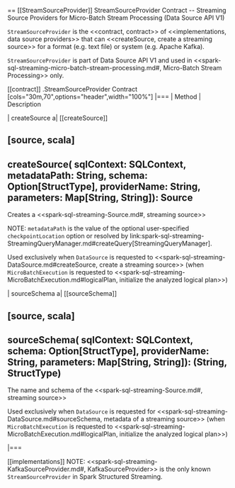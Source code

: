 == [[StreamSourceProvider]] StreamSourceProvider Contract -- Streaming Source Providers for Micro-Batch Stream Processing (Data Source API V1)

`StreamSourceProvider` is the <<contract, contract>> of <<implementations, data source providers>> that can <<createSource, create a streaming source>> for a format (e.g. text file) or system (e.g. Apache Kafka).

`StreamSourceProvider` is part of Data Source API V1 and used in <<spark-sql-streaming-micro-batch-stream-processing.md#, Micro-Batch Stream Processing>> only.

[[contract]]
.StreamSourceProvider Contract
[cols="30m,70",options="header",width="100%"]
|===
| Method
| Description

| createSource
a| [[createSource]]

[source, scala]
----
createSource(
  sqlContext: SQLContext,
  metadataPath: String,
  schema: Option[StructType],
  providerName: String,
  parameters: Map[String, String]): Source
----

Creates a <<spark-sql-streaming-Source.md#, streaming source>>

NOTE: `metadataPath` is the value of the optional user-specified `checkpointLocation` option or resolved by link:spark-sql-streaming-StreamingQueryManager.md#createQuery[StreamingQueryManager].

Used exclusively when `DataSource` is requested to <<spark-sql-streaming-DataSource.md#createSource, create a streaming source>> (when `MicroBatchExecution` is requested to <<spark-sql-streaming-MicroBatchExecution.md#logicalPlan, initialize the analyzed logical plan>>)

| sourceSchema
a| [[sourceSchema]]

[source, scala]
----
sourceSchema(
  sqlContext: SQLContext,
  schema: Option[StructType],
  providerName: String,
  parameters: Map[String, String]): (String, StructType)
----

The name and schema of the <<spark-sql-streaming-Source.md#, streaming source>>

Used exclusively when `DataSource` is requested for <<spark-sql-streaming-DataSource.md#sourceSchema, metadata of a streaming source>> (when `MicroBatchExecution` is requested to <<spark-sql-streaming-MicroBatchExecution.md#logicalPlan, initialize the analyzed logical plan>>)

|===

[[implementations]]
NOTE: <<spark-sql-streaming-KafkaSourceProvider.md#, KafkaSourceProvider>> is the only known `StreamSourceProvider` in Spark Structured Streaming.

